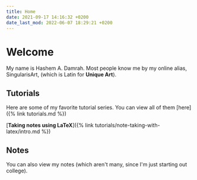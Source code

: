 ```yaml
---
title: Home
date: 2021-09-17 14:16:32 +0200
date_last_mod: 2022-06-07 18:29:21 +0200
---
```


# Welcome

My name is Hashem A. Damrah. Most people know me by my online alias,
SingularisArt, (which is Latin for **Unique Art**).

## Tutorials

Here are some of my favorite tutorial series. You can view all of them [here]({%
link tutorials.md %})

[**Taking notes using LaTeX**]({% link tutorials/note-taking-with-latex/intro.md %}) 

## Notes

You can also view my notes (which aren't many, since I'm just starting out
college).
<!-- [hi]({% link fmf.md %}) -->
